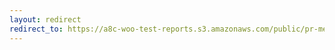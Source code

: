 ```yaml
---
layout: redirect
redirect_to: https://a8c-woo-test-reports.s3.amazonaws.com/public/pr-merge/38700/e2e/index.html
---
```

